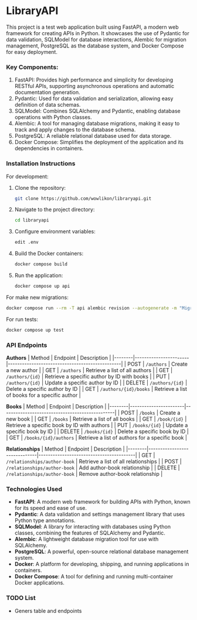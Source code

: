 # LibraryAPI

This project is a test web application built using FastAPI, a modern web framework for creating APIs in Python. It showcases the use of Pydantic for data validation, SQLModel for database interactions, Alembic for migration management, PostgreSQL as the database system, and Docker Compose for easy deployment.

### **Key Components:**

1. FastAPI: Provides high performance and simplicity for developing RESTful APIs, supporting asynchronous operations and automatic documentation generation.
2. Pydantic: Used for data validation and serialization, allowing easy definition of data schemas.
3. SQLModel: Combines SQLAlchemy and Pydantic, enabling database operations with Python classes.
4. Alembic: A tool for managing database migrations, making it easy to track and apply changes to the database schema.
5. PostgreSQL: A reliable relational database used for data storage.
6. Docker Compose: Simplifies the deployment of the application and its dependencies in containers.


### **Installation Instructions**

For development:

1. Clone the repository:
   ```bash
   git clone https://github.com/wowlikon/libraryapi.git
   ```

2. Navigate to the project directory:
   ```bash
   cd libraryapi
   ```

3. Configure environment variables:
   ```bash
   edit .env
   ```

4. Build the Docker containers:
   ```bash
   docker compose build
   ```

5. Run the application:
   ```bash
   docker compose up api
   ```

For make new migrations:
   ```bash
   docker compose run --rm -T api alembic revision --autogenerate -m "Migration name"
   ```

For run tests:
   ```bash
   docker compose up test
   ```

### **API Endpoints**

**Authors**
| Method | Endpoint              | Description                                    |
|--------|-----------------------|------------------------------------------------|
| POST   | `/authors`            | Create a new author                            |
| GET    | `/authors`            | Retrieve a list of all authors                 |
| GET    | `/authors/{id}`       | Retrieve a specific author by ID with books    |
| PUT    | `/authors/{id}`       | Update a specific author by ID                 |
| DELETE | `/authors/{id}`       | Delete a specific author by ID                 |
| GET    | `/authors/{id}/books` | Retrieve a list of books for a specific author |

**Books**
| Method | Endpoint              | Description                                    |
|--------|-----------------------|------------------------------------------------|
| POST   | `/books`              | Create a new book                              |
| GET    | `/books`              | Retrieve a list of all books                   |
| GET    | `/book/{id}`          | Retrieve a specific book by ID with authors    |
| PUT    | `/books/{id}`         | Update a specific book by ID                   |
| DELETE | `/books/{id}`         | Delete a specific book by ID                   |
| GET    | `/books/{id}/authors` | Retrieve a list of authors for a specific book |

**Relationships**
| Method | Endpoint                     | Description                             |
|--------|------------------------------|-----------------------------------------|
| GET    | `/relationships/author-book` | Retrieve a list of all relationships    |
| POST   | `/relationships/author-book` | Add author-book relationship            |
| DELETE | `/relationships/author-book` | Remove author-book relationship         |


### **Technologies Used**

- **FastAPI**: A modern web framework for building APIs with Python, known for its speed and ease of use.
- **Pydantic**: A data validation and settings management library that uses Python type annotations.
- **SQLModel**: A library for interacting with databases using Python classes, combining the features of SQLAlchemy and Pydantic.
- **Alembic**: A lightweight database migration tool for use with SQLAlchemy.
- **PostgreSQL**: A powerful, open-source relational database management system.
- **Docker**: A platform for developing, shipping, and running applications in containers.
- **Docker Compose**: A tool for defining and running multi-container Docker applications.


### **TODO List**

- Geners table and endpoints
